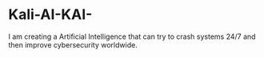 # Kali-AI-KAI-
I am creating a Artificial Intelligence that can try to crash systems 24/7 and then improve cybersecurity worldwide.
